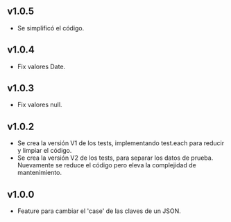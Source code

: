 ## v1.0.5

- Se simplificó el código.

## v1.0.4

- Fix valores Date.

## v1.0.3

- Fix valores null.

## v1.0.2

- Se crea la versión V1 de los tests, implementando test.each para reducir y limpiar el código.
- Se crea la versión V2 de los tests, para separar los datos de prueba. Nuevamente se reduce el código pero eleva la complejidad de mantenimiento.

## v1.0.0

- Feature para cambiar el 'case' de las claves de un JSON.
